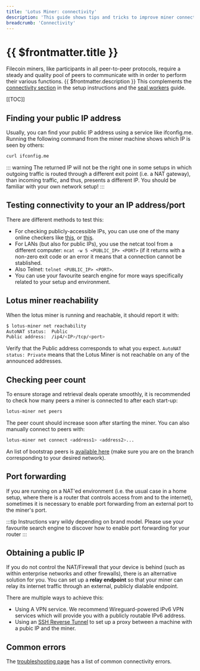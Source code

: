 ```yaml
---
title: 'Lotus Miner: connectivity'
description: 'This guide shows tips and tricks to improve miner connectivity.'
breadcrumb: 'Connectivity'
---
```


# {{ $frontmatter.title }}

Filecoin miners, like participants in all peer-to-peer protocols, require a steady and quality pool of peers to communicate with in order to perform their various functions. {{ $frontmatter.description }} This complements the [connectivity section](miner-setup.md#connectivity-to-the-miner) in the setup instructions and the [seal workers](seal-workers.md) guide.

[[TOC]]

## Finding your public IP address

Usually, you can find your public IP address using a service like ifconfig.me. Running the following command from the miner machine shows which IP is seen by others:

```sh
curl ifconfig.me
```

::: warning
The returned IP will not be the right one in some setups in which outgoing traffic is routed through a different exit point (i.e. a NAT gateway), than incoming traffic, and thus, presents a different IP. You should be familiar with your own network setup!
:::

## Testing connectivity to your an IP address/port

There are different methods to test this:

- For checking publicly-accessible IPs, you can use one of the many online checkers like [this](https://www.yougetsignal.com/tools/open-ports/), or [this](https://ping.eu/port-chk).
- For LANs (but also for public IPs), you use the netcat tool from a different computer: `ncat -w 5 <PUBLIC_IP> <PORT>` (if it returns with a non-zero exit code or an error it means that a connection cannot be stablished.
- Also Telnet: `telnet <PUBLIC_IP> <PORT>`.
- You can use your favourite search engine for more ways specifically related to your setup and environment.

## Lotus miner reachability

When the lotus miner is running and reachable, it should report it with:

```sh
$ lotus-miner net reachability
AutoNAT status:  Public
Public address:  /ip4/<IP>/tcp/<port>
```

Verify that the Public address corresponds to what you expect. `AutoNAT status: Private` means that the Lotus Miner is not reachable on any of the announced addresses.

## Checking peer count

To ensure storage and retrieval deals operate smoothly, it is recommended to check how many peers a miner is connected to after each start-up:

```sh
lotus-miner net peers
```

The peer count should increase soon after starting the miner. You can also manually connect to peers with:

```sh
lotus-miner net connect <address1> <address2>...
```

An list of bootstrap peers is [available here](https://github.com/filecoin-project/lotus/blob/master/build/bootstrap/bootstrappers.pi) (make sure you are on the branch corresponding to your desired network).

## Port forwarding

If you are running on a NAT'ed environment (i.e. the usual case in a home setup, where there is a router that controls access from and to the internet), sometimes it is necessary to enable port forwarding from an external port to the miner's port.

:::tip
Instructions vary wildy depending on brand model. Please use your favourite search engine to discover how to enable port forwarding for your router
:::

## Obtaining a public IP

If you do not control the NAT/Firewall that your device is behind (such as within enterprise networks and other firewalls), there is an alternative solution for you. You can set up a **relay endpoint** so that your miner can relay its internet traffic through an external, publicly dialable endpoint.

There are multiple ways to achieve this:

- Using A VPN service. We recommend Wireguard-powered IPv6 VPN services which will provide you with a publicly routable IPv6 address.
- Using an [SSH Reverse Tunnel](https://www.howtogeek.com/428413/what-is-reverse-ssh-tunneling-and-how-to-use-it) to set up a proxy between a machine with a pubic IP and the miner.

## Common errors

The [troubleshooting page](miner-troubleshooting.md#common-connectivity-errors) has a list of common connectivity errors.
